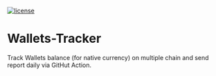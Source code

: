 [![license](https://img.shields.io/github/license/jamesisaac/react-native-background-task.svg)](https://opensource.org/licenses/MIT)

# Wallets-Tracker

Track Wallets balance (for native currency) on multiple chain and send report daily via GitHut Action.